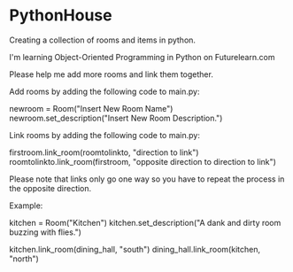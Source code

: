 # PythonHouse
Creating a collection of rooms and items in python.

I'm learning Object-Oriented Programming in Python on Futurelearn.com

Please help me add more rooms and link them together.

Add rooms by adding the following code to main.py:

newroom = Room("Insert New Room Name")
newroom.set_description("Insert New Room Description.")

Link rooms by adding the following code to main.py:

firstroom.link_room(roomtolinkto, "direction to link")
roomtolinkto.link_room(firstroom, "opposite direction to direction to link")

Please note that links only go one way so you have to repeat the process in the opposite direction.

Example:

kitchen = Room("Kitchen")
kitchen.set_description("A dank and dirty room buzzing with flies.")

kitchen.link_room(dining_hall, "south")
dining_hall.link_room(kitchen, "north")

